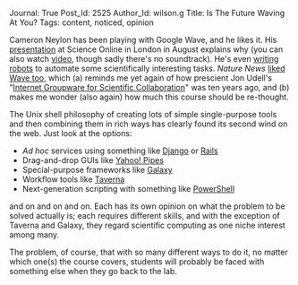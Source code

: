 Journal: True
Post_Id: 2525
Author_Id: wilson.g
Title: Is The Future Waving At You?
Tags: content, noticed, opinion

<p>Cameron Neylon has been playing with Google Wave, and he likes it. His <a href="http://blog.openwetware.org/scienceintheopen/2009/08/23/reflecting-on-a-wave-the-demo-at-science-online-london-2009/">presentation</a> at Science Online in London in August explains why (you can also watch <a href="http://www.viddler.com/explore/CameronNeylon/videos/8/">video</a>, though sadly there's no soundtrack). He's even <a href="http://blog.openwetware.org/scienceintheopen/2009/08/27/writing-a-wave-robot-some-thoughts-on-good-practice-for-research-robots/">writing robots</a> to automate some scientifically interesting tasks. <em>Nature News</em> <a href="http://www.nature.com/news/2009/090824/full/news.2009.857.html">liked Wave too</a>, which (a) reminds me yet again of how prescient Jon Udell's "<a href="http://207.22.26.166/GroupwareReport.html">Internet Groupware for Scientific Collaboration</a>" was ten years ago, and (b) makes me wonder  (also again) how much this course should be re-thought.</p>
<p>The Unix shell philosophy of creating lots of simple single-purpose tools and then combining them in rich ways has clearly found its second wind on the web. Just look at the options:</p>
<ul>
<li><em>Ad hoc</em> services using something like <a href="http://www.djangoproject.com">Django</a> or <a href="http://rubyonrails.org">Rails</a></li>
<li>Drag-and-drop GUIs like <a href="http://pipes.yahoo.com/pipes/">Yahoo! Pipes</a></li>
<li>Special-purpose frameworks like <a href="http://bitbucket.org/galaxy/galaxy-central/wiki/Home">Galaxy</a></li>
<li>Workflow tools like <a href="http://taverna.sourceforge.net/">Taverna</a></li>
<li>Next-generation scripting with something like <a href="http://www.microsoft.com/windowsserver2003/technologies/management/powershell/default.mspx">PowerShell</a></li>
</ul>
<p>and on and on and on. Each has its own opinion on what the problem to be solved actually is; each requires different skills, and with the exception of Taverna and Galaxy, they regard scientific computing as one niche interest among many.</p>
<p>The problem, of course, that with so many different ways to do it, no matter which one(s) the course covers, students will probably be faced with something else when they go back to the lab.</p>
